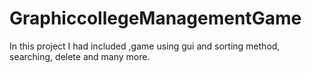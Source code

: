 # GraphiccollegeManagementGame
In this project I had included ,game using gui and sorting method, searching, delete and many more.
